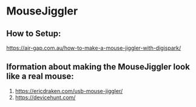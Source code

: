 # MouseJiggler

## How to Setup:
https://air-gap.com.au/how-to-make-a-mouse-jiggler-with-digispark/

## Iformation about making the MouseJiggler look like a real mouse:
1. https://ericdraken.com/usb-mouse-jiggler/
2. https://devicehunt.com/
